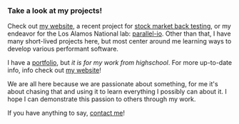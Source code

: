 ### Take a look at my projects!
Check out [my website](https://github.com/maxortner01/website), a recent project for [stock market back testing](https://github.com/maxortner01/simple-finance-library), or my endeavor for the Los Alamos National lab: [parallel-io](https://github.com/maxortner01/parallel-io). Other than that, I have many short-lived projects here, but most center around me learning ways to develop various performant software.

I have a [portfolio](https://github.com/maxortner01/portfolio), but *it is for my work from highschool*. For more up-to-date info, info check out [my website](https://www.maxortner.com)!

We are all here because we are passionate about something, for me it's about chasing that and using it to learn everything I possibly can about it. I hope I can demonstrate this passion to others through my work.

If you have anything to say, [contact me](mailto:contact@maxortner.com)!
